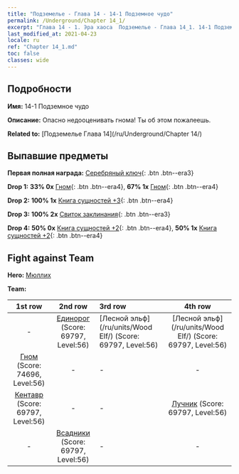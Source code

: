 ```yaml
---
title: "Подземелье - Глава 14 - 14-1 Подземное чудо"
permalink: /Underground/Chapter 14_1/
excerpt: "Глава 14 - 1. Эра хаоса  Подземелье - Глава 14_1. 14-1 Подземное чудо"
last_modified_at: 2021-04-23
locale: ru
ref: "Chapter 14_1.md"
toc: false
classes: wide
---
```


## Подробности

 **Имя:** 14-1 Подземное чудо

 **Описание:** Опасно недооценивать гнома! Ты об этом пожалеешь.

 **Related to:** [Подземелье Глава 14](/ru/Underground/Chapter 14/)

## Выпавшие предметы

 **Первая полная награда:** [Серебряный ключ](/ItemsRU/con_693/){: .btn .btn--era3}

 **Drop 1:** **33% 0x** [Гном](/ItemsRU/unt_200/){: .btn .btn--era4}, **67% 1x** [Гном](/ItemsRU/unt_200/){: .btn .btn--era4}

 **Drop 2:** **100% 1x** [Книга сущностей +3](/ItemsRU/mat_60/){: .btn .btn--era4}

 **Drop 3:** **100% 2x** [Свиток заклинания](/ItemsRU/con_694/){: .btn .btn--era3}

 **Drop 4:** **50% 0x** [Книга сущностей +2](/ItemsRU/mat_53/){: .btn .btn--era4}, **50% 1x** [Книга сущностей +2](/ItemsRU/mat_53/){: .btn .btn--era4}


## Fight against Team
 **Hero:** [Мюллих](/ru/heroes/Mullich/)

 **Team:**


  | 1st row | 2nd row | 3rd row | 4th row |
  |:----:|:----:|:----|:----:|
  | - | [Единорог](/ru/units/Unicorn/) (Score: 69797, Level:56)  | [Лесной эльф](/ru/units/Wood Elf/) (Score: 69797, Level:56)  | [Лесной эльф](/ru/units/Wood Elf/) (Score: 69797, Level:56)  |
  | [Гном](/ru/units/Dwarf/) (Score: 74696, Level:56)  | - | - | - |
  | [Кентавр](/ru/units/Centaur/) (Score: 69797, Level:56)  | - | - | [Лучник](/ru/units/Marksman/) (Score: 69797, Level:56)  |
  | - | [Всадники](/ru/units/Cavalier/) (Score: 69797, Level:56)  | - | - |


